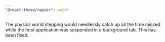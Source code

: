 ```yaml
---
"@react-three/rapier": patch
---
```


The physics world stepping would needlessly catch up all the time missed while the host application was suspended in a background tab. This has been fixed.
